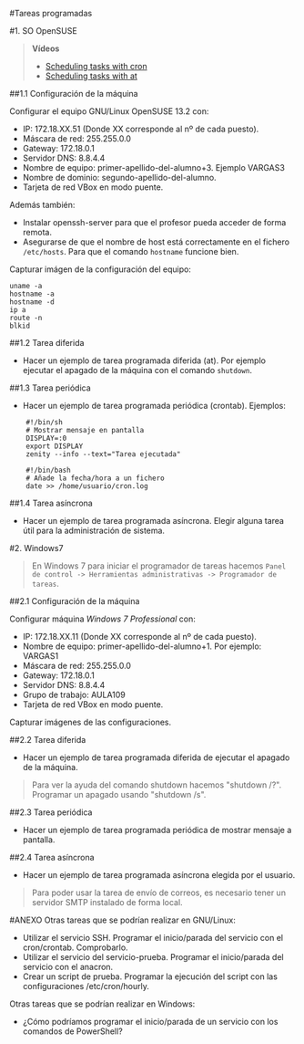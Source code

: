 
#Tareas programadas

#1. SO OpenSUSE

> **Vídeos**
>
> * [Scheduling tasks with cron](https://www.youtube.com/embed/yBkJQKinZKY)
> * [Scheduling tasks with at](https://www.youtube.com/embed/cf-oUCobxiM?list=UUFFLP0dKesrKWccYscdAr9A)
>

##1.1 Configuración de la máquina

Configurar el equipo GNU/Linux OpenSUSE 13.2 con:
* IP: 172.18.XX.51 (Donde XX corresponde al nº de cada puesto).
* Máscara de red: 255.255.0.0
* Gateway: 172.18.0.1
* Servidor DNS: 8.8.4.4
* Nombre de equipo: primer-apellido-del-alumno+3. Ejemplo VARGAS3
* Nombre de dominio: segundo-apellido-del-alumno.
* Tarjeta de red VBox en modo puente.

Además también:
* Instalar openssh-server para que el profesor pueda acceder de forma remota.
* Asegurarse de que el nombre de host está correctamente en el fichero `/etc/hosts`.
Para que el comando `hostname` funcione bien.

Capturar imágen de la configuración del equipo:

    uname -a
    hostname -a
    hostname -d
    ip a
    route -n
    blkid

##1.2 Tarea diferida

* Hacer un ejemplo de tarea programada diferida (at). Por ejemplo ejecutar 
el apagado de la máquina con el comando `shutdown`.

##1.3 Tarea periódica

* Hacer un ejemplo de tarea programada periódica (crontab). Ejemplos:

```
    #!/bin/sh
    # Mostrar mensaje en pantalla
    DISPLAY=:0
    export DISPLAY
    zenity --info --text="Tarea ejecutada"
```

```
    #!/bin/bash
    # Añade la fecha/hora a un fichero
    date >> /home/usuario/cron.log
```

##1.4 Tarea asíncrona

* Hacer un ejemplo de tarea programada asíncrona. Elegir alguna tarea útil para la administración de sistema.

#2. Windows7

> En Windows 7 para iniciar el programador de tareas hacemos 
`Panel de control -> Herramientas administrativas -> Programador de tareas`.

##2.1 Configuración de la máquina

Configurar máquina *Windows 7 Professional* con:
* IP: 172.18.XX.11 (Donde XX corresponde al nº de cada puesto).
* Nombre de equipo: primer-apellido-del-alumno+1. Por ejemplo: VARGAS1
* Máscara de red: 255.255.0.0
* Gateway: 172.18.0.1
* Servidor DNS: 8.8.4.4
* Grupo de trabajo: AULA109
* Tarjeta de red VBox en modo puente.

Capturar imágenes de las configuraciones.

##2.2 Tarea diferida
* Hacer un ejemplo de tarea programada diferida de ejecutar el apagado de la máquina. 

> Para ver la ayuda del comando shutdown hacemos "shutdown /?". 
> Programar un apagado usando "shutdown /s".

##2.3 Tarea periódica
* Hacer un ejemplo de tarea programada periódica de mostrar mensaje a pantalla.

##2.4 Tarea asíncrona
* Hacer un ejemplo de tarea programada asíncrona elegida por el usuario.

> Para poder usar la tarea de envío de correos, es necesario tener un servidor SMTP instalado de forma local.

#ANEXO
Otras tareas que se podrían realizar en GNU/Linux:
* Utilizar el servicio SSH. Programar el inicio/parada del servicio con el cron/crontab. Comprobarlo.
* Utilizar el servicio del servicio-prueba. Programar el inicio/parada del servicio con el anacron.
* Crear un script de prueba. Programar la ejecución del script con las configuraciones /etc/cron/hourly.

Otras tareas que se podrían realizar en Windows:
* ¿Cómo podríamos programar el inicio/parada de un servicio con los comandos de PowerShell?
